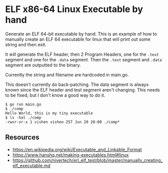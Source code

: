 # ELF x86-64 Linux Executable by hand

Generate an ELF 64-bit executable by hand. This is an example
of how to manually create an ELF 64 executable for linux that
will print out some string and then exit.

It will generate the ELF header, then 2 Program Headers, one
for the `.text` segment and one for the `.data` segment. Then the 
`.text` segment and `.data` segment are outputted to the binary.

Currently the string and filename are hardcoded in main.go.

This doesn't currently do back-patching. The data segment is
always known since the ELF header and test segment aren't changing.
This needs to be fixed, but I don't know a good way to do it.

```
$ go run main.go
$ ./comp
Hello World, this is my tiny executable
$ ls -hal ./comp 
-rwxr-xr-x 1 vishen vishen 257 Jun 20 20:08 ./comp*
```

## Resources

- https://en.wikipedia.org/wiki/Executable_and_Linkable_Format
- https://www.hanshq.net/making-executables.html#linux
- https://github.com/nivertech/erl_elf_test/blob/master/manually_creating_elf_executable.md
